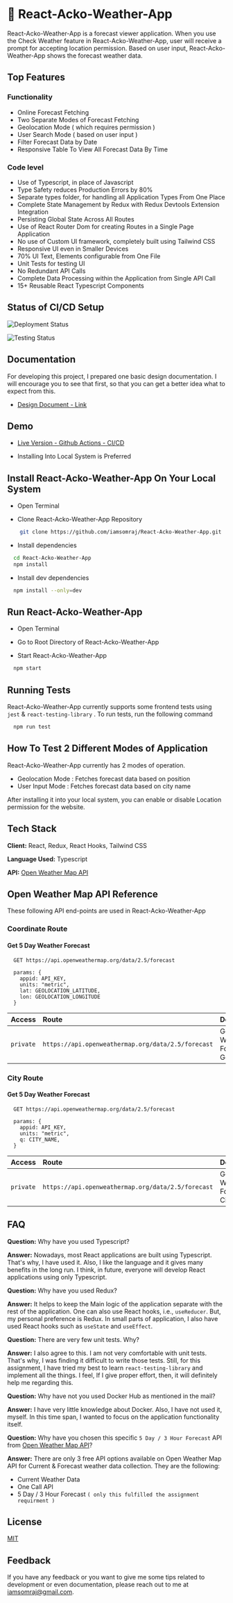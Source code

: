 # 🍃 React-Acko-Weather-App

React-Acko-Weather-App is a forecast viewer application. When you use the Check Weather feature in React-Acko-Weather-App, user will receive a prompt for accepting location permission. Based on user input, React-Acko-Weather-App shows the forecast weather data.

## Top Features

### Functionality

- Online Forecast Fetching
- Two Separate Modes of Forecast Fetching
- Geolocation Mode ( which requires permission )
- User Search Mode ( based on user input )
- Filter Forecast Data by Date
- Responsive Table To View All Forecast Data By Time

### Code level

- Use of Typescript, in place of Javascript
- Type Safety reduces Production Errors by 80%
- Separate types folder, for handling all Application Types From One Place
- Complete State Management by Redux with Redux Devtools Extension Integration
- Persisting Global State Across All Routes
- Use of React Router Dom for creating Routes in a Single Page Application
- No use of Custom UI framework, completely built using Tailwind CSS
- Responsive UI even in Smaller Devices
- 70% UI Text, Elements configurable from One File
- Unit Tests for testing UI
- No Redundant API Calls
- Complete Data Processing within the Application from Single API Call
- 15+ Reusable React Typescript Components

## Status of CI/CD Setup

![Deployment Status](https://github.com/iamsomraj/React-Acko-Weather-App/actions/workflows/main.yml/badge.svg)

![Testing Status](https://github.com/iamsomraj/React-Acko-Weather-App/actions/workflows/unit-tests.yml/badge.svg)

## Documentation

For developing this project, I prepared one basic design documentation. I will encourage you to see that first, so that you can get a better idea what to expect from this.

- [Design Document - Link](https://viewer.diagrams.net/?tags=%7B%7D&highlight=0000ff&edit=_blank&layers=1&nav=1&title=Acko%20Weather%20Design%20Document#Uhttps%3A%2F%2Fdrive.google.com%2Fuc%3Fid%3D1LDoDDeXxr86frGwT0wGW1eg2tLLtGAFS%26export%3Ddownload)

## Demo

- [Live Version - Github Actions - CI/CD](https://iamsomraj.github.io/React-Acko-Weather-App/)

- Installing Into Local System is Preferred

## Install React-Acko-Weather-App On Your Local System

- Open Terminal

- Clone React-Acko-Weather-App Repository

```bash
    git clone https://github.com/iamsomraj/React-Acko-Weather-App.git
```

- Install dependencies

```bash
  cd React-Acko-Weather-App
  npm install
```

- Install dev dependencies

```bash
  npm install --only=dev
```

## Run React-Acko-Weather-App

- Open Terminal

- Go to Root Directory of React-Acko-Weather-App

- Start React-Acko-Weather-App

```bash
  npm start
```

## Running Tests

React-Acko-Weather-App currently supports some frontend tests using `jest` & `react-testing-library` . To run tests, run the following command

```bash
  npm run test
```

## How To Test 2 Different Modes of Application

React-Acko-Weather-App currently has 2 modes of operation.

- Geolocation Mode : Fetches forecast data based on position
- User Input Mode : Fetches forecast data based on city name

After installing it into your local system,  you can enable or disable Location permission for the website.

## Tech Stack

**Client:** React, Redux, React Hooks, Tailwind CSS

**Language Used:** Typescript

**API:** [Open Weather Map API](https://openweathermap.org/forecast5)

## Open Weather Map API Reference

These following API end-points are used in React-Acko-Weather-App

### Coordinate Route

#### Get 5 Day Weather Forecast

```http
  GET https://api.openweathermap.org/data/2.5/forecast
```

```
  params: {
    appid: API_KEY,
    units: "metric",
    lat: GEOLOCATION_LATITUDE,
    lon: GEOLOCATION_LONGITUDE
  }
```

| Access    | Route                                              | Description                               |
| :-------- | :------------------------------------------------- | :---------------------------------------- |
| `private` | `https://api.openweathermap.org/data/2.5/forecast` | Get 5 Day Weather Forecast By Geolocation |

### City Route

#### Get 5 Day Weather Forecast

```http
  GET https://api.openweathermap.org/data/2.5/forecast
```

```
  params: {
    appid: API_KEY,
    units: "metric",
    q: CITY_NAME,
  }
```

| Access    | Route                                              | Description                        |
| :-------- | :------------------------------------------------- | :--------------------------------- |
| `private` | `https://api.openweathermap.org/data/2.5/forecast` | Get 5 Day Weather Forecast By City |

## FAQ

**Question:** Why have you used Typescript?

**Answer:** Nowadays, most React applications are built using Typescript. That's why, I have used it. Also, I like the language and it gives many benefits in the long run. I think, in future, everyone will develop React applications using only Typescript.

**Question:** Why have you used Redux?

**Answer:** It helps to keep the Main logic of the application separate with the rest of the application. One can also use React hooks, i.e., `useReducer`. But, my personal preference is Redux. In small parts of application, I also have used React hooks such as `useState` and `useEffect`.

**Question:** There are very few unit tests. Why?

**Answer:** I also agree to this. I am not very comfortable with unit tests. That's why, I was finding it difficult to write those tests. Still, for this assignment, I have tried my best to learn `react-testing-library` and implement all the things. I feel, If I give proper effort, then, it will definitely help me regarding this.

**Question:** Why have not you used Docker Hub as mentioned in the mail?

**Answer:** I have very little knowledge about Docker. Also, I have not used it, myself. In this time span, I wanted to focus on the application functionality itself.

**Question:** Why have you chosen this specific `5 Day / 3 Hour Forecast` API
 from [Open Weather Map API](https://openweathermap.org/forecast5)?

**Answer:** There are only 3 free API options available on Open Weather Map API for Current & Forecast weather data collection. They are the following:
- Current Weather Data
- One Call API
- 5 Day / 3 Hour Forecast `( only this fulfilled the assignment requirment )`

## License

[MIT](https://choosealicense.com/licenses/mit/)

## Feedback

If you have any feedback or you want to give me some tips related to development or even documentation, please reach out to me at iamsomraj@gmail.com.
